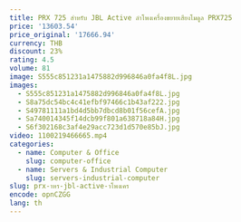 ```yaml
---
title: PRX 725 สําหรับ JBL Active ลําโพงเครื่องขยายเสียงโมดูล PRX725
price: '13603.54'
price_original: '17666.94'
currency: THB
discount: 23%
rating: 4.5
volume: 81
image: S555c851231a1475882d996846a0fa4f8L.jpg
images:
  - S555c851231a1475882d996846a0fa4f8L.jpg
  - S8a75dc54bc4c41efbf97466c1b43af222.jpg
  - S49781111a1bd4d5bb7dbcd8b01f56cefA.jpg
  - Sa740014345f14dcb99f801a638718a84H.jpg
  - S6f302168c3af4e29acc723d1d570e85bJ.jpg
video: 1100219466665.mp4
categories:
  - name: Computer & Office
    slug: computer-office
  - name: Servers & Industrial Computer
    slug: servers-industrial-computer
slug: prx-าหร-jbl-active-าโพงเคร
encode: opnCZGG
lang: th
---
```

  